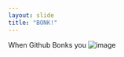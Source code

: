 ```yaml
---
layout: slide
title: "BONK!"
---
```

When Github Bonks you
![image](https://user-images.githubusercontent.com/62943847/150461401-564f066d-49b0-4b73-8700-7a30bc839823.png)

